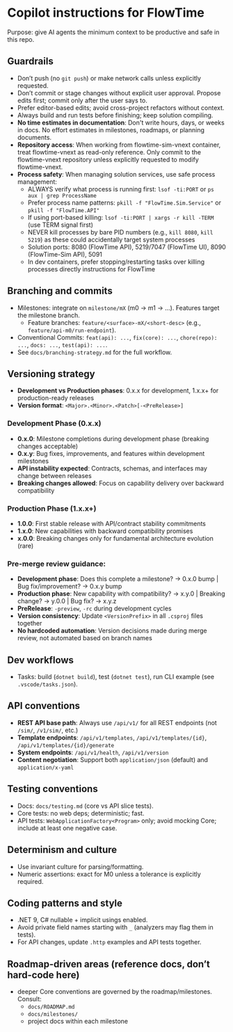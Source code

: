 # Copilot instructions for FlowTime

Purpose: give AI agents the minimum context to be productive and safe in this repo.

## Guardrails
- Don’t push (no `git push`) or make network calls unless explicitly requested.
- Don’t commit or stage changes without explicit user approval. Propose edits first; commit only after the user says to.
- Prefer editor-based edits; avoid cross-project refactors without context.
- Always build and run tests before finishing; keep solution compiling.
- **No time estimates in documentation**: Don't write hours, days, or weeks in docs. No effort estimates in milestones, roadmaps, or planning documents.
- **Repository access**: When working from flowtime-sim-vnext container, treat flowtime-vnext as read-only reference. Only commit to the flowtime-vnext repository unless explicitly requested to modify flowtime-vnext.
- **Process safety**: When managing solution services, use safe process management:
  - ALWAYS verify what process is running first: `lsof -ti:PORT` or `ps aux | grep ProcessName`
  - Prefer process name patterns: `pkill -f "FlowTime.Sim.Service"` or `pkill -f "FlowTime.API"`
  - If using port-based killing: `lsof -ti:PORT | xargs -r kill -TERM` (use TERM signal first)
  - NEVER kill processes by bare PID numbers (e.g., `kill 8080`, `kill 5219`) as these could accidentally target system processes
  - Solution ports: 8080 (FlowTime API), 5219/7047 (FlowTime UI), 8090 (FlowTime-Sim API), 5091
  - In dev containers, prefer stopping/restarting tasks over killing processes directly instructions for FlowTime

## Branching and commits
- Milestones: integrate on `milestone/mX` (m0 → m1 → …). Features target the milestone branch.
  - Feature branches: `feature/<surface>-mX/<short-desc>` (e.g., `feature/api-m0/run-endpoint`).
- Conventional Commits: `feat(api): ...`, `fix(core): ...`, `chore(repo): ...`, `docs: ...`, `test(api): ...`.
- See `docs/branching-strategy.md` for the full workflow.

## Versioning strategy
- **Development vs Production phases**: 0.x.x for development, 1.x.x+ for production-ready releases
- **Version format**: `<Major>.<Minor>.<Patch>[-<PreRelease>]`

### Development Phase (0.x.x)
- **0.x.0**: Milestone completions during development phase (breaking changes acceptable)
- **0.x.y**: Bug fixes, improvements, and features within development milestones
- **API instability expected**: Contracts, schemas, and interfaces may change between releases
- **Breaking changes allowed**: Focus on capability delivery over backward compatibility

### Production Phase (1.x.x+)  
- **1.0.0**: First stable release with API/contract stability commitments
- **1.x.0**: New capabilities with backward compatibility promises
- **x.0.0**: Breaking changes only for fundamental architecture evolution (rare)

### Pre-merge review guidance:
- **Development phase**: Does this complete a milestone? → 0.x.0 bump | Bug fix/improvement? → 0.x.y bump
- **Production phase**: New capability with compatibility? → x.y.0 | Breaking change? → y.0.0 | Bug fix? → x.y.z
- **PreRelease**: `-preview`, `-rc` during development cycles
- **Version consistency**: Update `<VersionPrefix>` in all `.csproj` files together
- **No hardcoded automation**: Version decisions made during merge review, not automated based on branch names

## Dev workflows
- Tasks: build (`dotnet build`), test (`dotnet test`), run CLI example (see `.vscode/tasks.json`).

## API conventions
- **REST API base path**: Always use `/api/v1/` for all REST endpoints (not `/sim/`, `/v1/sim/`, etc.)
- **Template endpoints**: `/api/v1/templates`, `/api/v1/templates/{id}`, `/api/v1/templates/{id}/generate`
- **System endpoints**: `/api/v1/health`, `/api/v1/version`
- **Content negotiation**: Support both `application/json` (default) and `application/x-yaml`

## Testing conventions
- Docs: `docs/testing.md` (core vs API slice tests).
- Core tests: no web deps; deterministic; fast.
- API tests: `WebApplicationFactory<Program>` only; avoid mocking Core; include at least one negative case.

## Determinism and culture
- Use invariant culture for parsing/formatting.
- Numeric assertions: exact for M0 unless a tolerance is explicitly required.

## Coding patterns and style
- .NET 9, C# nullable + implicit usings enabled.
- Avoid private field names starting with `_` (analyzers may flag them in tests).
- For API changes, update `.http` examples and API tests together.

## Roadmap-driven areas (reference docs, don’t hard-code here)
- deeper Core conventions are governed by the roadmap/milestones. Consult:
  - `docs/ROADMAP.md`
  - `docs/milestones/`
  - project docs within each milestone
